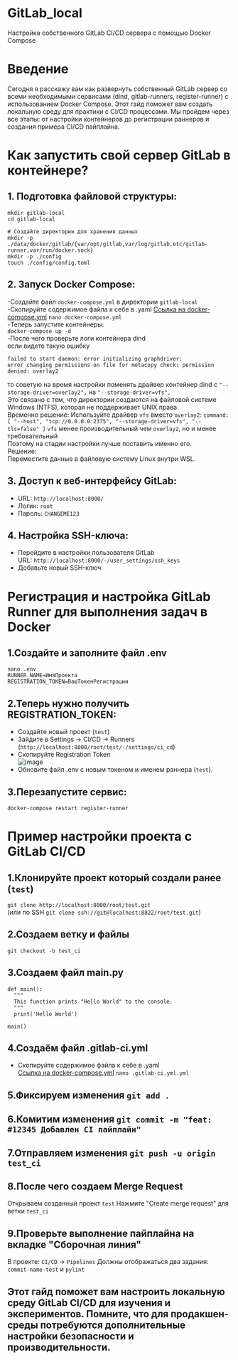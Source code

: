 # GitLab_local

Настройка собственного GitLab CI/CD сервера с помощью Docker Compose

# Введение
Сегодня я расскажу вам как развернуть собственный GitLab сервер со всеми необходимыми сервисами (dind, gitlab-runners, register-runner) с использованием Docker Compose.
Этот гайд поможет вам создать локальную среду для практики с CI/CD процессами. Мы пройдем через все этапы: от настройки контейнеров до регистрации раннеров и создания примера CI/CD пайплайна.

# Как запустить свой сервер GitLab в контейнере?

## 1. Подготовка файловой структуры:
```
mkdir gitlab-local
cd gitlab-local

# Создайте директории для хранения данных
mkdir -p ./data/docker/gitlab/{var/opt/gitlab,var/log/gitlab,etc/gitlab-runner,var/run/docker.sock}
mkdir -p ./config
touch ./config/config.toml
```
## 2. Запуск Docker Compose:

-Создайте файл ```docker-compose.yml``` в директории ```gitlab-local``` 
-Скопируйте содержимое файла к себе в .yaml
 [Ссылка на docker-compose.yml](https://github.com/MichailFedyaev/GitLab_local/blob/main/docker-compose.yml)
 ```nano docker-compose.yml```  
-Теперь запустите контейнеры:  
 ```docker-compose up -d```  
-После чего проверьте логи контейнера dind  
 если видете такую ошибку  
 ```
 failed to start daemon: error initializing graphdriver:  
 error changing permissions on file for metacopy check: permission denied: overlay2
 ```  
 то советую на время настройки поменять драйвер контейнер dind с ```"--storage-driver=overlay2",``` на ```"--storage-driver=vfs",```  
 Это связано с тем, что директории создаются на файловой системе Windows (NTFS), которая не поддерживает UNIX права.  
 Временно решение:
    Используйте драйвер ```vfs``` вместо ```overlay2```:
    ```
    command: [
    "--host", "tcp://0.0.0.0:2375",
    "--storage-driver=vfs",
    "--tls=false"
    ]
    ```
```vfs``` менее производительный чем ```overlay2```, но и менее требовательный  
Поэтому на стадии настройки лучше поставить именно его.  
 Решение:  
    Переместите данные в файловую систему Linux внутри WSL.  
## 3. Доступ к веб-интерфейсу GitLab:

- URL: ```http://localhost:8000/```
- Логин: ```root```
- Пароль: ```CHANGEME123```

## 4. Настройка SSH-ключа:

- Перейдите в настройки пользователя GitLab  
   URL: ```http://localhost:8000/-/user_settings/ssh_keys```  
- Добавьте новый SSH-ключ  

# Регистрация и настройка GitLab Runner для выполнения задач в Docker

## 1.Создайте и заполните файл .env 
```
nano .env
RUNNER_NAME=ИмяПроекта
REGISTRATION_TOKEN=ВашТокенРегистрации
```
## 2.Теперь нужно получить REGISTRATION_TOKEN:
- Создайте новый проект (```test```)  
- Зайдите в Settings → CI/CD → Runners (```http://localhost:8000/root/test/-/settings/ci_cd```)  
- Скопируйте Registration Token  
  ![image](https://github.com/user-attachments/assets/d7da7a74-0be7-49a9-a6d1-a8f56d5994fd)  
- Обновите файл .env с новым токеном и именем раннера (```test```).

## 3.Перезапустите сервис:  
```docker-compose restart register-runner```

# Пример настройки проекта с GitLab CI/CD  
## 1.Клонируйте проект который создали ранее (```test```)  
  ```git clone http://localhost:8000/root/test.git```  
  (или по SSH ```git clone ssh://git@localhost:8822/root/test.git```)  
## 2.Создаем ветку и файлы  
  ```git checkout -b test_ci```  
## 3.Создаем файл main.py  
  ```
  def main():
    """
    This function prints "Hello World" to the console.
    """
    print('Hello World')

  main()
  ```
## 4.Создаём файл .gitlab-ci.yml  
- Скопируйте содержимое файла к себе в .yaml  
  [Ссылка на docker-compose.yml](https://github.com/MichailFedyaev/GitLab_local/blob/main/docker-compose.yml)
  ```nano .gitlab-ci.yml.yml```  
## 5.Фиксируем изменения ```git add .```
## 6.Комитим изменения ```git commit -m "feat: #12345 Добавлен CI пайплайн"```
## 7.Отправляем изменения ```git push -u origin test_ci```
## 8.После чего создаем Merge Request
  Открываем созданный проект ```test```
  Нажмите "Create merge request" для ветки ```test_ci```
## 9.Проверьте выполнение пайплайна на вкладке "Сборочная линия"
  В проекте: ```CI/CD``` → ```Pipelines```
  Должны отображаться два задания: ```commit-name-test``` и ```pylint```

  ## Этот гайд поможет вам настроить локальную среду GitLab CI/CD для изучения и экспериментов. Помните, что для продакшен-среды потребуются дополнительные настройки безопасности и производительности.
